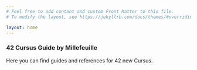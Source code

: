 ```yaml
---
# Feel free to add content and custom Front Matter to this file.
# To modify the layout, see https://jekyllrb.com/docs/themes/#overriding-theme-defaults

layout: home
---
```

### 42 Cursus Guide by Millefeuille

Here you can find guides and references for 42 new Cursus.
